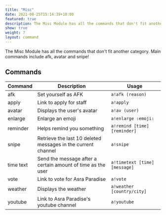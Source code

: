 ```yaml
---
title: "Misc"
date: 2021-08-25T15:14:39+10:00
featured: true
description: The Misc Module has all the commands that don't fit another category. Main commands include afk, avatar and snipe!
show: true
weight: 7
layout: command
---
```


The Misc Module has all the commands that don't fit another category. Main commands include afk, avatar and snipe!

## Commands

| Command   | Description                                                   | Usage                         |
| --------- | ------------------------------------------------------------- | ----------------------------- |
| afk       | Set yourself as AFK                                           | `a!afk (reason)`              |
| apply     | Link to apply for staff                                       | `a!apply`                     |
| avatar    | Displays the user's avatar                                    | `a!av (user)`                 |
| enlarge   | Enlarge an emoji                                              | `a!enlarge :emoji:`           |
| reminder  | Helps remind you something                                    | `a!remind [time] [reminder]`  |
| snipe     | Retrieve the last 10 deleted messages in the current channel  | `a!snipe`                     |
| time text | Send the message after a certain amount of time as the user   | `a!timetext [time] [message]` |
| vote      | Link to vote for Asra Paradise                                | `a!vote`                      |
| weather   | Displays the weather                                          | `a!weather [country/city]`    |
| youtube   | Link to Asra Paradise's youtube channel                       | `a!youtube`                   |
